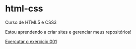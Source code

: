 # html-css
 Curso de HTML5 e CSS3

Estou aprendendo a criar sites e gerenciar meus repositórios!

<a href="https://lucashrr.github.io/html-css/exercicios/ex001/"> Exercutar o exercício 001</a>